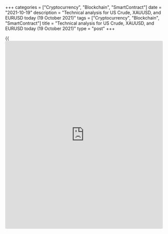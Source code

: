 +++
categories = ["Cryptocurrency", "Blockchain", "SmartContract"]
date = "2021-10-19"
description = "Technical analysis for US Crude, XAUUSD, and EURUSD today (19 October 2021)"
tags = ["Cryptocurrency", "Blockchain", "SmartContract"]
title = "Technical analysis for US Crude, XAUUSD, and EURUSD today (19 October 2021)"
type = "post"
+++

{{<iframe id="large-banner" src="https://www.bounty.group/#slide=22.0" width="100%" height="600" scrolling="no" style="border: 0px solid rgb(216, 221, 230); border-radius: 3px;">}}

2021-10-19

2021-10-19

Short-term analysis for oil, gold, and EURUSD for 19.10.2021Alex
Rodionov

I welcome my fellow traders! I have made a price forecast for US Crude,
XAUUSD, and EURUSD using a combination of margin zones methodology and
technical analysis. Based on the market analysis, I suggest entry
signals for intraday traders.

Yesterday's trading idea to enter euro purchases in the Additional Zone
1.1581 - 1.1576 yielded profits.

The article covers the following subjects:

## Oil price forecast for today: USCrude analysis

Yesterday, there was a correction of the short-term oil uptrend in the
Additional Zone, as well in the level of 81.13. The zone was held. Today
a short-term uptrend continues with the target at yesterday's high. If
the traders manage to consolidate the price above yesterday's high, then
the next growth target will be the Target Zone 2 85.44 - 84.93.

An alternative sell scenario implies a breakout of the support level of
81.13, then reaching the Intermediary Zone 80.57 - 80.32. Price
consolidation below the IZ will allow traders to reverse the trend down
and reach the lower Target Zone 78.02 - 77.51.

### [USCrude][1] trading ideas for today:

Hold up purchases / enter purchases in the zone of 81.85 - 81.13.
TakeProfit: 82.95. StopLoss: 81.13.

* * *

## Gold price forecast for today: XAUUSD analysis

Yesterday, traders tested the Additional Zone 1770 - 1769. It was held
and the price reached the lower Target Zone 1763 - 1759 again. However,
a new upward impulse started in this lower Target Zone, within which the
Additional Zone 1770 - 1769 was broken out. Today the price has already
reached the Intermediary Zone 1780 - 1779.

If the price consolidates above the Intermediary Zone, the short-term
trend will reverse up. This scenario suggests the upper Target Zone 1801
- 1797 will serve as the target for purchases.

If the IZ is held by sellers and a sell pattern is formed, then enter
short trades with a target at yesterday's low.

### [XAUUSD][2] trading ideas for today:

Sell according to the pattern in Intermediary Zone 1780 - 1779.
TakeProfit: 1761. StopLoss: according to the pattern rules.

* * *

## Euro/Dollar forecast for today: EURUSD analysis

Yesterday's trading idea to enter purchases in the Additional Zone
1.1581 - 1.1576 yielded profits. The price has updated the October 14
high. Today the Intermediary Zone 1.1621 - 1.1612 has already been
broken out.

If the price manages to consolidate above the Intermediary Zone, then
the next target for purchases will be the Target Zone 1.1718 - 1.1700.
In this case, look for purchases on correction at strong levels-zones.

Strong support levels for today are Additional Zone 1.1613 - 1.1609 and
Intermediary Zone 1.1569 - 1.1560. Wait for a correction to these
levels, look for a pattern, and buy with the first target at today's
high.

Don't consider sales at the moment.

### [EURUSD][3] trading ideas for today:

Buy according to the pattern in Additional Zone 1.1613 - 1.1609.
TakeProfit: 1.1655. StopLoss: according to the pattern rules.

* * *

P.S. Did you like my article? Share it in social networks: it will be
the best “thank you" :)

Ask me questions and comment below. I’ll be glad to answer your
questions and give necessary explanations.

 **Useful links:**

  * I recommend trying to trade with a reliable broker [here][4]. The system allows you to trade by yourself or copy successful traders from all across the globe.
  * Use my promo-code BLOG for getting deposit bonus 50% on LiteForex platform. Just enter this code in the appropriate field while [depositing][5] your trading account.
  * Telegram chat for traders: <t.me/liteforexengchat>. We are sharing the signals and trading experience
  * Telegram channel with high-quality analytics, Forex reviews, training articles, and other useful things for traders <t.me/liteforex>

## Price chart of EURUSD in real time mode

The content of this article reflects the author’s opinion and does not
necessarily reflect the official position of LiteForex. The material
published on this page is provided for informational purposes only and
should not be considered as the provision of investment advice for the
purposes of Directive 2004/39/EC.

Rate this article:

{{value}}

( {{count}} {{title}} )

   1. my.liteforex.com/trading?type=oil
   2. my.liteforex.com/trading/chart?symbol=XAUUSD
   3. my.liteforex.com/trading/chart?symbol=EURUSD
   4. my.liteforex.com/?category=analysts-opinions&slug=short-term-analysis-for-oil-gold-and-eurusd-for-19102021&openPopup=%2Fregistration%2Fpopup&utm_source=blog&utm_medium=article&utm_campaign=bonus
   5. my.liteforex.com/deposit/?category=analysts-opinions&slug=short-term-analysis-for-oil-gold-and-eurusd-for-19102021&promo_code=BLOG&utm_source=blog&utm_medium=article&utm_campaign=bonus